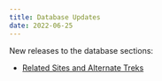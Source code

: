 ```yaml
---
title: Database Updates
date: 2022-06-25
---
```

New releases to the database sections:
- [Related Sites and Alternate Treks](https://thefasastartrekuniversee-group.groups.io/g/MorenaShipyards/table?id=25059) 
